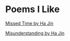 Poems I Like
========================
[Missed Time by Ha Jin](https://www.poetryfoundation.org/poetrymagazine/poems/40900/missed-time)

[Misunderstanding by Ha Jin](https://www.poetryfoundation.org/poems/152067/misunderstanding)
